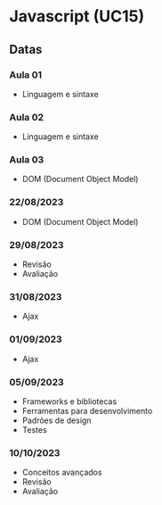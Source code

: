 # Javascript (UC15)

## Datas

### Aula 01
- Linguagem e sintaxe

### Aula 02
- Linguagem e sintaxe

### Aula 03
- DOM (Document Object Model)

### 22/08/2023
- DOM (Document Object Model)

### 29/08/2023
- Revisão
- Avaliação

### 31/08/2023
- Ajax

### 01/09/2023
- Ajax
  
### 05/09/2023
- Frameworks e bibliotecas
- Ferramentas para desenvolvimento
- Padrões de design
- Testes

### 10/10/2023
- Conceitos avançados
- Revisão
- Avaliação

